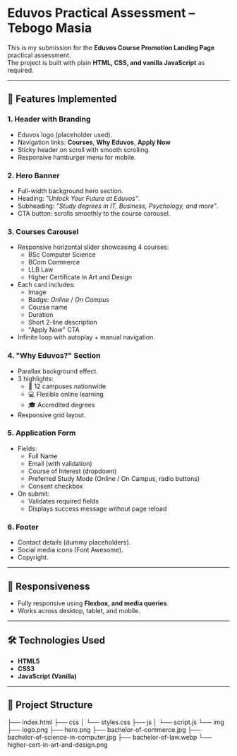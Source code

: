 # Eduvos Practical Assessment – Tebogo Masia

This is my submission for the **Eduvos Course Promotion Landing Page** practical assessment.  
The project is built with plain **HTML, CSS, and vanilla JavaScript** as required.

---

## 🚀 Features Implemented

### 1. Header with Branding
- Eduvos logo (placeholder used).
- Navigation links: **Courses**, **Why Eduvos**, **Apply Now**
- Sticky header on scroll with smooth scrolling.
- Responsive hamburger menu for mobile.

### 2. Hero Banner
- Full-width background hero section.
- Heading: *"Unlock Your Future at Eduvos"*.
- Subheading: *"Study degrees in IT, Business, Psychology, and more"*.
- CTA button: scrolls smoothly to the course carousel.

### 3. Courses Carousel
- Responsive horizontal slider showcasing 4 courses:
  - BSc Computer Science
  - BCom Commerce
  - LLB Law
  - Higher Certificate in Art and Design
- Each card includes:
  - Image
  - Badge: *Online* / *On Campus*
  - Course name
  - Duration
  - Short 2-line description
  - "Apply Now" CTA
- Infinite loop with autoplay + manual navigation.

### 4. "Why Eduvos?" Section
- Parallax background effect.
- 3 highlights:
  - 🏫 12 campuses nationwide
  - 💻 Flexible online learning
  - 🎓 Accredited degrees
- Responsive grid layout.

### 5. Application Form
- Fields:
  - Full Name
  - Email (with validation)
  - Course of Interest (dropdown)
  - Preferred Study Mode (Online / On Campus, radio buttons)
  - Consent checkbox
- On submit:
  - Validates required fields
  - Displays success message without page reload

### 6. Footer
- Contact details (dummy placeholders).
- Social media icons (Font Awesome).
- Copyright.

---

## 📱 Responsiveness
- Fully responsive using **Flexbox, and media queries**.
- Works across desktop, tablet, and mobile.

---

## 🛠️ Technologies Used
- **HTML5**
- **CSS3**
- **JavaScript (Vanilla)**

---

## 📂 Project Structure
├── index.html
├── css
│ └── styles.css
├── js
│ └── script.js
└── img
├── logo.png
├── hero.png
├── bachelor-of-commerce.jpg
├── bachelor-of-science-in-computer.jpg
├── bachelor-of-law.webp
└── higher-cert-in-art-and-design.png
